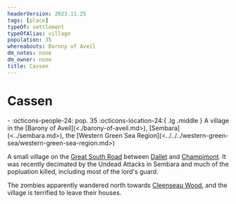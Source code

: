 ```yaml
---
headerVersion: 2023.11.25
tags: [place]
typeOf: settlement
typeOfAlias: village
population: 35
whereabouts: Barony of Aveil
dm_notes: none
dm_owner: none
title: Cassen
---
```

# Cassen
<div class="grid cards ext-narrow-margin ext-one-column" markdown>
-  
    :octicons-people-24: pop. 35  
    :octicons-location-24:{ .lg .middle } A village in the [Barony of Aveil](<./barony-of-aveil.md>), [Sembara](<../sembara.md>), the [Western Green Sea Region](<../../../western-green-sea/western-green-sea-region.md>)  
</div>


A small village on the [Great South Road](<../../roads/great-south-road.md>) between [Dallet](<./dallet.md>) and [Champimont](<./champimont.md>). It was recently decimated by the Undead Attacks in Sembara and much of the popluation killed, including most of the lord's guard.

The zombies apparently wandered north towards [Cleenseau Wood](<cleenseau-region/cleenseau-wood.md>), and the village is terrified to leave their houses.

